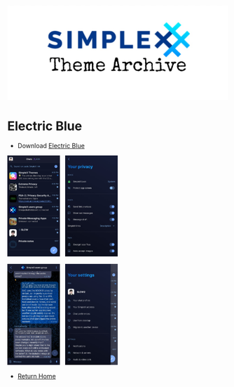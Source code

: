 <img src="../resources/SxC_themeBanner.jpg">

# Electric Blue

* Download [Electric Blue](../themes/SxC_electricBlue.theme)

<img src="../screenshots/SxC_ElectricBlue01.jpg" width="120">&nbsp;&nbsp;&nbsp;<img src="../screenshots/SxC_ElectricBlue02.jpg" width="120">

<img src="../screenshots/SxC_ElectricBlue03.jpg" width="120">&nbsp;&nbsp;&nbsp;<img src="../screenshots/SxC_ElectricBlue04.jpg" width="120">

* [Return Home](/) 
